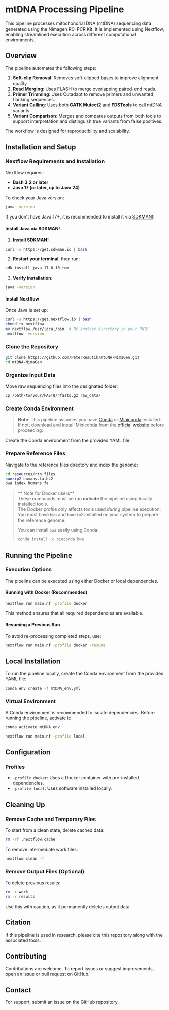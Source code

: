 # mtDNA Processing Pipeline

This pipeline processes mitochondrial DNA (mtDNA) sequencing data generated using the Nimagen RC-PCR Kit. It is implemented using Nextflow, enabling streamlined execution across different computational environments.

## Overview

The pipeline automates the following steps:

1. **Soft-clip Removal**: Removes soft-clipped bases to improve alignment quality.
2. **Read Merging**: Uses FLASH to merge overlapping paired-end reads.
3. **Primer Trimming**: Uses Cutadapt to remove primers and unwanted flanking sequences.
4. **Variant Calling**: Uses both **GATK Mutect2** and **FDSTools** to call mtDNA variants.
5. **Variant Comparison**: Merges and compares outputs from both tools to support interpretation and distinguish true variants from false positives.

The workflow is designed for reproducibility and scalability.

## Installation and Setup

### Nextflow Requirements and Installation

Nextflow requires:

* **Bash 3.2 or later**
* **Java 17 (or later, up to Java 24)**

To check your Java version:

```bash
java -version
```

If you don’t have Java 17+, it is recommended to install it via [SDKMAN!](https://sdkman.io/):

#### Install Java via SDKMAN!

1. **Install SDKMAN!**

```bash
curl -s https://get.sdkman.io | bash
```

2. **Restart your terminal**, then run:

```bash
sdk install java 17.0.10-tem
```

3. **Verify installation:**

```bash
java -version
```

#### Install Nextflow

Once Java is set up:

```bash
curl -s https://get.nextflow.io | bash
chmod +x nextflow
mv nextflow /usr/local/bin  # Or another directory in your PATH
nextflow -version
```

### Clone the Repository

```bash
git clone https://github.com/PeterResutik/mtDNA-NimaGen.git
cd mtDNA-NimaGen
```

### Organize Input Data

Move raw sequencing files into the designated folder:

```bash
cp /path/to/your/FASTQ/*fastq.gz raw_data/
```

### Create Conda Environment

> **Note**: This pipeline assumes you have [Conda](https://docs.conda.io/en/latest/miniconda.html) or [Miniconda](https://docs.conda.io/en/latest/miniconda.html) installed.
> If not, download and install Miniconda from the [official website](https://docs.conda.io/en/latest/miniconda.html) before proceeding.

Create the Conda environment from the provided YAML file:

### Prepare Reference Files

Navigate to the reference files directory and index the genome:

```bash
cd resources/rtn_files
bunzip2 humans.fa.bz2
bwa index humans.fa
```
> ** Note for Docker users**  
> These commands must be run **outside** the pipeline using locally installed tools.  
> The Docker profile only affects tools used *during* pipeline execution.  
> You must have `bwa` and `bunzip2` installed on your system to prepare the reference genome.
>
>   You can install `bwa` easily using Conda:  
> ```bash
> conda install -c bioconda bwa
> ```

## Running the Pipeline

### Execution Options

The pipeline can be executed using either Docker or local dependencies.

#### Running with Docker (Recommended)

```bash
nextflow run main.nf -profile docker
```

This method ensures that all required dependencies are available.

#### Resuming a Previous Run

To avoid re-processing completed steps, use:

```bash
nextflow run main.nf -profile docker -resume
```

## Local Installation

To run the pipeline locally, create the Conda environment from the provided YAML file:

```bash
conda env create -f mtDNA_env.yml
```

<!-- Additional Python dependencies:

```bash
conda install -n mtDNA_env -c conda-forge pandas biopython matplotlib
``` -->

### Virtual Environment

A Conda environment is recommended to isolate dependencies. Before running the pipeline, activate it:

```bash
conda activate mtDNA_env

nextflow run main.nf -profile local
```

## Configuration

### Profiles

- `-profile docker`: Uses a Docker container with pre-installed dependencies.
- `-profile local`: Uses software installed locally.

## Cleaning Up

### Remove Cache and Temporary Files

To start from a clean state, delete cached data:

```bash
rm -rf .nextflow.cache
```

To remove intermediate work files:

```bash
nextflow clean -f
```

### Remove Output Files (Optional)

To delete previous results:

```bash
rm -r work
rm -r results
```

Use this with caution, as it permanently deletes output data.

## Citation

If this pipeline is used in research, please cite this repository along with the associated tools.

## Contributing

Contributions are welcome. To report issues or suggest improvements, open an issue or pull request on GitHub.

## Contact

For support, submit an issue on the GitHub repository.


